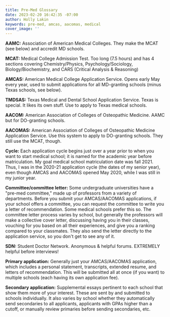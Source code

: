 ```yaml
---
title: Pre-Med Glossary
date: 2023-02-20 16:42:35 -07:00
author: Holly Lakin
keywords: pre-med, amcas, aacomas, medical
cover_image: ''
---
```


**AAMC:** Association of American Medical Colleges. They make the MCAT (see below) and accredit MD schools.

**MCAT:** Medical College Admission Test. Too long (7.5 hours) and has 4 sections covering Chemistry/Physics, Psychology/Sociology, Biology/Biochemistry, and CARS (Critical Analysis & Reasoning)

**AMCAS:** American Medical College Application Service. Opens early May every year, used to submit applications for all MD-granting schools (minus Texas schools, see below).

**TMDSAS:** Texas Medical and Dental School Application Service. Texas is special. It likes its own stuff. Use to apply to Texas medical schools.

**AACOM:** American Association of Colleges of Osteopathic Medicine. AAMC but for DO-granting schools.

**AACOMAS:** American Association of Colleges of Osteopathic Medicine Application Service. Use this system to apply to DO-granting schools. They still use the MCAT, though.

**Cycle:** Each application cycle begins just over a year prior to when you want to start medical school; it is named for the academic year before matriculation. My goal medical school matriculation date was fall 2021. Thus, I was in the 2020-21 application cycle (the dates of my senior year), even though AMCAS and AACOMAS opened May 2020, while I was still in my junior year.

**Committee/committee letter:** Some undergraduate universities have a "pre-med committee," made up of professors from a variety of departments. Before you submit your AMCAS/AACOMAS applications, if your school offers a committee, you can request the committee to write you a letter of recommendation. Some medical schools prefer this so. The committee letter process varies by school, but generally the professors will make a collective cover letter, discussing having you in their classes, vouching for you based on all their experiences, and give you a ranking compared to your classmates. They also send the letter directly to the application service, so you don't get to see any of it.

**SDN:** Student Doctor Network. Anonymous & helpful forums. EXTREMELY helpful before interviews!

**Primary application:** Generally just your AMCAS/AACOMAS application, which includes a personal statement, transcripts, extended resume, and letters of recommendation. This will be submitted all at once (if you want) to multiple schools (each having its own application fee).

**Secondary application:** Supplemental essays pertinent to each school that show them more of your interest. These are sent by and submitted to schools individually. It also varies by school whether they automatically send secondaries to all applicants, applicants with GPAs higher than a cutoff, or manually review primaries before sending secondaries, etc.